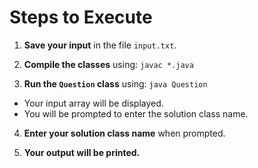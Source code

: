 # Steps to Execute

1. **Save your input** in the file `input.txt`.

2. **Compile the classes** using: `javac *.java`

3. **Run the `Question` class** using: `java Question`

- Your input array will be displayed.
- You will be prompted to enter the solution class name.

4. **Enter your solution class name** when prompted.

5. **Your output will be printed.**